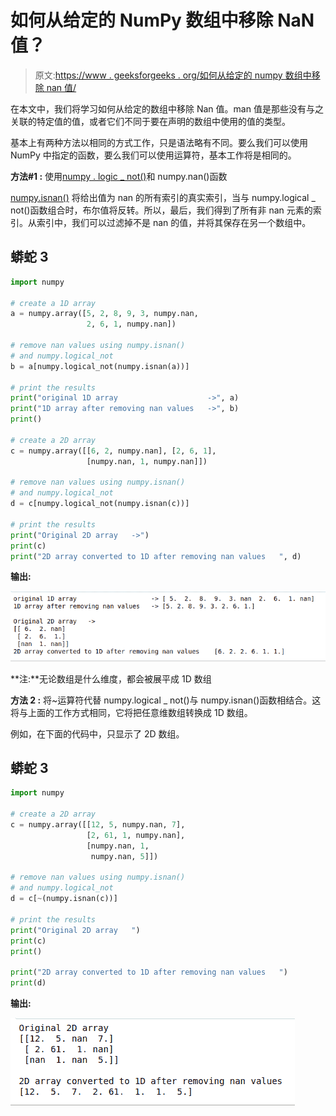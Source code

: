 # 如何从给定的 NumPy 数组中移除 NaN 值？

> 原文:[https://www . geeksforgeeks . org/如何从给定的 numpy 数组中移除 nan 值/](https://www.geeksforgeeks.org/how-to-remove-nan-values-from-a-given-numpy-array/)

在本文中，我们将学习如何从给定的数组中移除 Nan 值。man 值是那些没有与之关联的特定值的值，或者它们不同于要在声明的数组中使用的值的类型。

基本上有两种方法以相同的方式工作，只是语法略有不同。要么我们可以使用 NumPy 中指定的函数，要么我们可以使用运算符，基本工作将是相同的。

**方法#1 :** 使用[numpy . logic _ not()](https://www.geeksforgeeks.org/numpy-logical_not-python/)和 numpy.nan()函数

[numpy.isnan()](https://www.geeksforgeeks.org/numpy-isnan-python/) 将给出值为 nan 的所有索引的真实索引，当与 numpy.logical _ not()函数组合时，布尔值将反转。所以，最后，我们得到了所有非 nan 元素的索引。从索引中，我们可以过滤掉不是 nan 的值，并将其保存在另一个数组中。

## 蟒蛇 3

```py
import numpy

# create a 1D array
a = numpy.array([5, 2, 8, 9, 3, numpy.nan,
                 2, 6, 1, numpy.nan])

# remove nan values using numpy.isnan()
# and numpy.logical_not
b = a[numpy.logical_not(numpy.isnan(a))]

# print the results
print("original 1D array                    ->", a)
print("1D array after removing nan values   ->", b)
print()

# create a 2D array
c = numpy.array([[6, 2, numpy.nan], [2, 6, 1],
                 [numpy.nan, 1, numpy.nan]])

# remove nan values using numpy.isnan()
# and numpy.logical_not
d = c[numpy.logical_not(numpy.isnan(c))]

# print the results
print("Original 2D array   ->")
print(c)
print("2D array converted to 1D after removing nan values   ", d)
```

**输出:**

![remove nan in numpy python](img/f8cf3977a7ce63c9d1587efe4335f89d.png)

**注:**无论数组是什么维度，都会被展平成 1D 数组

**方法 2 :** 将~运算符代替 numpy.logical _ not()与 numpy.isnan()函数相结合。这将与上面的工作方式相同，它将把任意维数组转换成 1D 数组。

例如，在下面的代码中，只显示了 2D 数组。

## 蟒蛇 3

```py
import numpy

# create a 2D array
c = numpy.array([[12, 5, numpy.nan, 7], 
                 [2, 61, 1, numpy.nan],
                 [numpy.nan, 1,
                  numpy.nan, 5]])

# remove nan values using numpy.isnan() 
# and numpy.logical_not
d = c[~(numpy.isnan(c))]

# print the results
print("Original 2D array   ")
print(c)
print()

print("2D array converted to 1D after removing nan values   ")
print(d)
```

**输出:**

![remove nan in numpy python](img/566999a0c6c10b253dba1dd946f5c377.png)